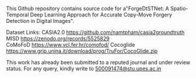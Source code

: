 This Github repository contains source code for a"ForgeDtSTNet: A Spatio-Temporal Deep Learning Approach for Accurate Copy-Move Forgery Detection in Digital Images".

Dataset Links:
CASIA2.0 https://github.com/namtpham/casia2groundtruth  
MISD https://zenodo.org/records/5525829  
CoMoFoD https://www.vcl.fer.hr/comofod/ 
Cocoglide https://www.grip.unina.it/download/prog/TruFor/CocoGlide.zip


This work has already been submitted to a reputed journal and under review status.
For any query, kindly write to 500091474@stu.upes.ac.in
